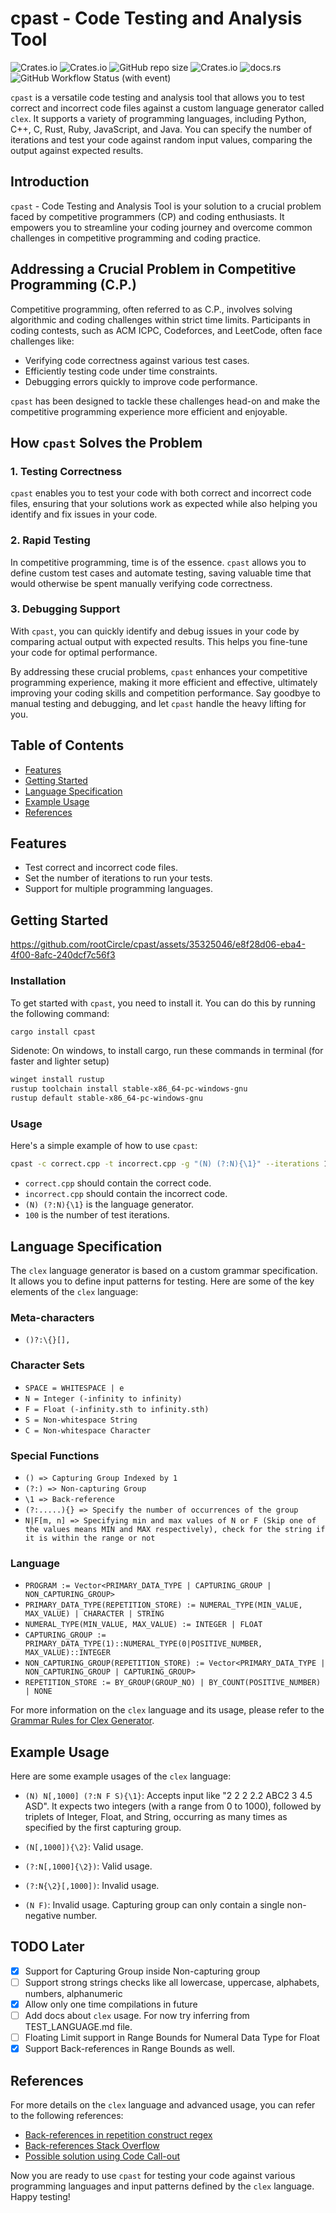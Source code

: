 # cpast - Code Testing and Analysis Tool

![Crates.io](https://img.shields.io/crates/d/cpast)
![Crates.io](https://img.shields.io/crates/v/cpast)
![GitHub repo size](https://img.shields.io/github/repo-size/rootCircle/cpast)
![Crates.io](https://img.shields.io/crates/l/cpast)
![docs.rs](https://img.shields.io/docsrs/cpast)
![GitHub Workflow Status (with event)](https://img.shields.io/github/actions/workflow/status/rootCircle/cpast/rust.yml)



`cpast` is a versatile code testing and analysis tool that allows you to test correct and incorrect code files against a custom language generator called `clex`. It supports a variety of programming languages, including Python, C++, C, Rust, Ruby, JavaScript, and Java. You can specify the number of iterations and test your code against random input values, comparing the output against expected results.

## Introduction

`cpast` - Code Testing and Analysis Tool is your solution to a crucial problem faced by competitive programmers (CP) and coding enthusiasts. It empowers you to streamline your coding journey and overcome common challenges in competitive programming and coding practice.

## Addressing a Crucial Problem in Competitive Programming (C.P.)

Competitive programming, often referred to as C.P., involves solving algorithmic and coding challenges within strict time limits. Participants in coding contests, such as ACM ICPC, Codeforces, and LeetCode, often face challenges like:

- Verifying code correctness against various test cases.
- Efficiently testing code under time constraints.
- Debugging errors quickly to improve code performance.

`cpast` has been designed to tackle these challenges head-on and make the competitive programming experience more efficient and enjoyable.

## How `cpast` Solves the Problem

### 1. Testing Correctness

`cpast` enables you to test your code with both correct and incorrect code files, ensuring that your solutions work as expected while also helping you identify and fix issues in your code.

### 2. Rapid Testing

In competitive programming, time is of the essence. `cpast` allows you to define custom test cases and automate testing, saving valuable time that would otherwise be spent manually verifying code correctness.

### 3. Debugging Support

With `cpast`, you can quickly identify and debug issues in your code by comparing actual output with expected results. This helps you fine-tune your code for optimal performance.

By addressing these crucial problems, `cpast` enhances your competitive programming experience, making it more efficient and effective, ultimately improving your coding skills and competition performance. Say goodbye to manual testing and debugging, and let `cpast` handle the heavy lifting for you.

## Table of Contents

- [Features](#features)
- [Getting Started](#getting-started)
- [Language Specification](#language-specification)
- [Example Usage](#example-usage)
- [References](#references)

## Features

- Test correct and incorrect code files.
- Set the number of iterations to run your tests.
- Support for multiple programming languages.

## Getting Started

https://github.com/rootCircle/cpast/assets/35325046/e8f28d06-eba4-4f00-8afc-240dcf7c56f3

### Installation

To get started with `cpast`, you need to install it. You can do this by running the following command:

```bash
cargo install cpast
```

Sidenote: On windows, to install cargo, run these commands in terminal (for faster and lighter setup)

```bash
winget install rustup
rustup toolchain install stable-x86_64-pc-windows-gnu
rustup default stable-x86_64-pc-windows-gnu
```

### Usage

Here's a simple example of how to use `cpast`:

```bash
cpast -c correct.cpp -t incorrect.cpp -g "(N) (?:N){\1}" --iterations 100
```

- `correct.cpp` should contain the correct code.
- `incorrect.cpp` should contain the incorrect code.
- `(N) (?:N){\1}` is the language generator.
- `100` is the number of test iterations.

## Language Specification

The `clex` language generator is based on a custom grammar specification. It allows you to define input patterns for testing. Here are some of the key elements of the `clex` language:

### Meta-characters

- `()?:\{}[],`

### Character Sets

- `SPACE = WHITESPACE | e`
- `N = Integer (-infinity to infinity)`
- `F = Float (-infinity.sth to infinity.sth)`
- `S = Non-whitespace String`
- `C = Non-whitespace Character`

### Special Functions

- `() => Capturing Group Indexed by 1`
- `(?:) => Non-capturing Group`
- `\1 => Back-reference`
- `(?:.....){} => Specify the number of occurrences of the group`
- `N|F[m, n] => Specifying min and max values of N or F (Skip one of the values means MIN and MAX respectively), check for the string if it is within the range or not`

### Language

- `PROGRAM := Vector<PRIMARY_DATA_TYPE | CAPTURING_GROUP | NON_CAPTURING_GROUP>`
- `PRIMARY_DATA_TYPE(REPETITION_STORE) := NUMERAL_TYPE(MIN_VALUE, MAX_VALUE) | CHARACTER | STRING`
- `NUMERAL_TYPE(MIN_VALUE, MAX_VALUE) := INTEGER | FLOAT`
- `CAPTURING_GROUP := PRIMARY_DATA_TYPE(1)::NUMERAL_TYPE(0|POSITIVE_NUMBER, MAX_VALUE)::INTEGER`
- `NON_CAPTURING_GROUP(REPETITION_STORE) := Vector<PRIMARY_DATA_TYPE | NON_CAPTURING_GROUP | CAPTURING_GROUP>`
- `REPETITION_STORE := BY_GROUP(GROUP_NO) | BY_COUNT(POSITIVE_NUMBER) | NONE`

For more information on the `clex` language and its usage, please refer to the [Grammar Rules for Clex Generator](#references).

## Example Usage

Here are some example usages of the `clex` language:

- `(N) N[,1000] (?:N F S){\1}`: Accepts input like "2 2 2 2.2 ABC2 3 4.5 ASD". It expects two integers (with a range from 0 to 1000), followed by triplets of Integer, Float, and String, occurring as many times as specified by the first capturing group.

- `(N[,1000]){\2}`: Valid usage.

- `(?:N[,1000]{\2})`: Valid usage.

- `(?:N{\2}[,1000])`: Invalid usage.

- `(N F)`: Invalid usage. Capturing group can only contain a single non-negative number.

## TODO Later

- [x] Support for Capturing Group inside Non-capturing group
- [ ] Support strong strings checks like all lowercase, uppercase, alphabets, numbers, alphanumeric
- [x] Allow only one time compilations in future
- [ ] Add docs about `clex` usage. For now try inferring from TEST_LANGUAGE.md file.
- [ ] Floating Limit support in Range Bounds for Numeral Data Type for Float
- [x] Support Back-references in Range Bounds as well. 

## References

For more details on the `clex` language and advanced usage, you can refer to the following references:

- [Back-references in repetition construct regex](https://stackoverflow.com/questions/3407696/using-a-regex-back-reference-in-a-repetition-construct-n)
- [Back-references Stack Overflow](https://stackoverflow.com/questions/29728622/regex-with-backreference-as-repetition-count)
- [Possible solution using Code Call-out](https://stackoverflow.com/questions/29728622/regex-with-backreference-as-repetition-count/61898415#61898415)

Now you are ready to use `cpast` for testing your code against various programming languages and input patterns defined by the `clex` language. Happy testing!
